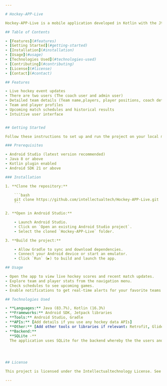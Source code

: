 ```yaml
---

# Hockey-APP-Live

Hockey-APP-Live is a mobile application developed in Kotlin with the Jtepack compose framework for the User interface which makes it posible to create UI elements using composable functions in kotlin. The application is designed to offer real-time hockey match updates, comprehensive statistics, and a smooth user experience for hockey for the Namibian Hockey Union. It shows the latest event updates, player details, or match schedules.

## Table of Contents

- [Features](#features)
- [Getting Started](#getting-started)
- [Installation](#installation)
- [Usage](#usage)
- [Technologies Used](#technologies-used)
- [Contributing](#contributing)
- [License](#license)
- [Contact](#contact)

## Features

- Live hockey event updates
- There are two users (The coach user and admin user)
- Detailed team details (Team name,players, player positions, coach details etc.)
- Team and player profiles
- Upcoming match schedules and historical results
- Intuitive user interface


## Getting Started

Follow these instructions to set up and run the project on your local machine for development and testing.

### Prerequisites

- Android Studio (latest version recommended)
- Java 8 or above
- Kotlin plugin enabled
- Android SDK 21 or above

### Installation

1. **Clone the repository:**

    ```bash
    git clone https://github.com/intellectualtech/Hockey-APP-Live.git
    ```

2. **Open in Android Studio:**

    - Launch Android Studio.
    - Click on `Open an existing Android Studio project`.
    - Select the cloned `Hockey-APP-Live` folder.

3. **Build the project:**

    - Allow Gradle to sync and download dependencies.
    - Connect your Android device or start an emulator.
    - Click `Run` (▶️) to build and launch the app.

## Usage

- Open the app to view live hockey scores and recent match updates.
- Explore team and player stats from the navigation menu.
- Check schedules to see upcoming games.
- Enable notifications to get real-time alerts for your favorite teams or matches.

## Technologies Used

- **Languages:** Java (83.7%), Kotlin (16.3%)
- **Frameworks:** Android SDK, Jetpack libraries
- **Tools:** Android Studio, Gradle
- **APIs:** [Add details if you use any hockey data APIs]
- **Other:** [Add other tools or libraries if relevant: Retrofit, Glide, Room, etc.]
- **Backend:**
  **SQLite -** 
  The application uses SQLite for the backend whereby the the users and teams details are stored in a database locally on the device being used, this is done using raw       SQLite via SQLiteOpenHelper in DatabaseHelper.




## License

This project is licensed under the Intellectualtechnology License. See the [LICENSE](LICENSE) file for more information.

---
```

